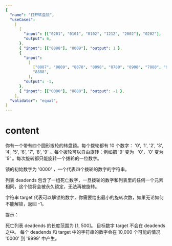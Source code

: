 ```yaml
---
{
  "name": "打开转盘锁",
  "useCases":
    [
      {
        "input": [["0201", "0101", "0102", "1212", "2002"], "0202"],
        "output": 6,
      },
      { "input": [["8888"], "0009"], "output": 1 },
      {
        "input":
          [
            ["8887", "8889", "8878", "8898", "8788", "8988", "7888", "9888"],
            "8888",
          ],
        "output": -1,
      },
      { "input": [["0000"], "8888"], "output": -1 },
    ],
  "validator": "equal",
}
---
```


# content

你有一个带有四个圆形拨轮的转盘锁。每个拨轮都有 10 个数字： '0', '1', '2', '3', '4', '5', '6', '7', '8', '9' 。每个拨轮可以自由旋转：例如把 '9' 变为   '0'，'0' 变为 '9' 。每次旋转都只能旋转一个拨轮的一位数字。

锁的初始数字为 '0000' ，一个代表四个拨轮的数字的字符串。

列表 deadends 包含了一组死亡数字，一旦拨轮的数字和列表里的任何一个元素相同，这个锁将会被永久锁定，无法再被旋转。

字符串 target 代表可以解锁的数字，你需要给出最小的旋转次数，如果无论如何不能解锁，返回 -1。

提示：

死亡列表 deadends 的长度范围为 [1, 500]。
目标数字 target 不会在 deadends 之中。
每个 deadends 和 target 中的字符串的数字会在 10,000 个可能的情况 '0000' 到 '9999' 中产生。
